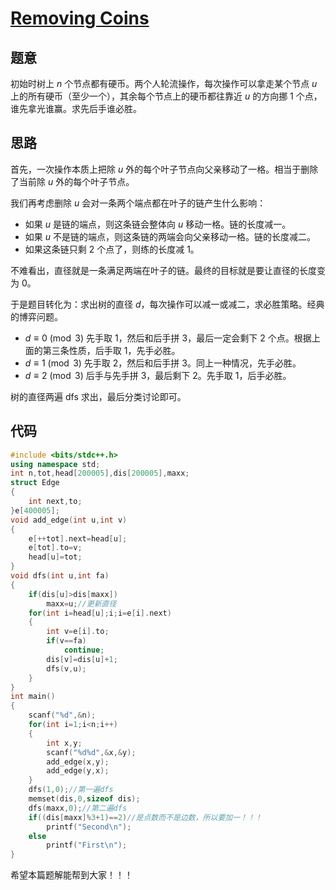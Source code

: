 # [Removing Coins](https://www.luogu.com.cn/problem/AT_agc033_c)
## 题意
初始时树上 $n$ 个节点都有硬币。两个人轮流操作，每次操作可以拿走某个节点 $u$ 上的所有硬币（至少一个），其余每个节点上的硬币都往靠近 $u$ 的方向挪 $1$ 个点，谁先拿光谁赢。求先后手谁必胜。
## 思路
首先，一次操作本质上把除 $u$ 外的每个叶子节点向父亲移动了一格。相当于删除了当前除 $u$ 外的每个叶子节点。

我们再考虑删除 $u$ 会对一条两个端点都在叶子的链产生什么影响：

- 如果 $u$ 是链的端点，则这条链会整体向 $u$ 移动一格。链的长度减一。
- 如果 $u$ 不是链的端点，则这条链的两端会向父亲移动一格。链的长度减二。
- 如果这条链只剩 $2$ 个点了，则练的长度减 $1$。

不难看出，直径就是一条满足两端在叶子的链。最终的目标就是要让直径的长度变为 $0$。

于是题目转化为：求出树的直径 $d$，每次操作可以减一或减二，求必胜策略。经典的博弈问题。

- $d \equiv 0 \pmod 3$ 先手取 $1$，然后和后手拼 $3$，最后一定会剩下 $2$ 个点。根据上面的第三条性质，后手取 $1$，先手必胜。
- $d \equiv 1 \pmod 3$ 先手取 $2$，然后和后手拼 $3$。同上一种情况，先手必胜。
- $d \equiv 2 \pmod 3$ 后手与先手拼 $3$，最后剩下 $2$。先手取 $1$，后手必胜。

树的直径两遍 dfs 求出，最后分类讨论即可。
## 代码
```cpp
#include <bits/stdc++.h>
using namespace std;
int n,tot,head[200005],dis[200005],maxx;
struct Edge
{
    int next,to;
}e[400005];
void add_edge(int u,int v)
{
    e[++tot].next=head[u];
    e[tot].to=v;
    head[u]=tot;
}
void dfs(int u,int fa)
{
    if(dis[u]>dis[maxx])
        maxx=u;//更新直径
    for(int i=head[u];i;i=e[i].next)
    {
        int v=e[i].to;
        if(v==fa)
            continue;
        dis[v]=dis[u]+1;
        dfs(v,u);
    }
}
int main()
{
    scanf("%d",&n);
    for(int i=1;i<n;i++)
    {
        int x,y;
        scanf("%d%d",&x,&y);
        add_edge(x,y);
        add_edge(y,x);
    }
    dfs(1,0);//第一遍dfs
    memset(dis,0,sizeof dis);
    dfs(maxx,0);//第二遍dfs
    if((dis[maxx]%3+1)==2)//是点数而不是边数，所以要加一！！！
        printf("Second\n");
    else
        printf("First\n");
}
```
希望本篇题解能帮到大家！！！